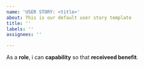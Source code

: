 ```yaml
---
name: 'USER STORY: <title>'
about: This is our default user story template
title: ''
labels: ''
assignees: ''

---
```


As a **role**, i can **capability** so that **receiveed benefit**.
